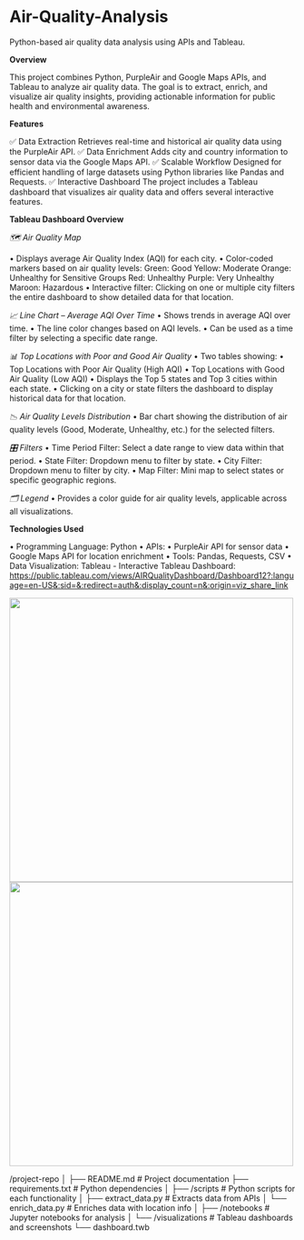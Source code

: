# Air-Quality-Analysis
Python-based air quality data analysis using APIs and Tableau.

**Overview**

This project combines Python, PurpleAir and Google Maps APIs, and Tableau to analyze air quality data. The goal is to extract, enrich, and visualize air quality insights, providing actionable information for public health and environmental awareness.

**Features**

✅ Data Extraction
Retrieves real-time and historical air quality data using the PurpleAir API.
✅ Data Enrichment
Adds city and country information to sensor data via the Google Maps API.
✅ Scalable Workflow
Designed for efficient handling of large datasets using Python libraries like Pandas and Requests.
✅ Interactive Dashboard
The project includes a Tableau dashboard that visualizes air quality data and offers several interactive features.

**Tableau Dashboard Overview**

*🗺️ Air Quality Map*

• Displays average Air Quality Index (AQI) for each city.
• Color-coded markers based on air quality levels:
Green: Good
Yellow: Moderate
Orange: Unhealthy for Sensitive Groups
Red: Unhealthy
Purple: Very Unhealthy
Maroon: Hazardous
• Interactive filter: Clicking on one or multiple city filters the entire dashboard to show detailed data for that location.

*📈 Line Chart – Average AQI Over Time*
• Shows trends in average AQI over time.
• The line color changes based on AQI levels.
• Can be used as a time filter by selecting a specific date range.

*📊 Top Locations with Poor and Good Air Quality*
• Two tables showing:
  • Top Locations with Poor Air Quality (High AQI)
  • Top Locations with Good Air Quality (Low AQI)
• Displays the Top 5 states and Top 3 cities within each state.
• Clicking on a city or state filters the dashboard to display historical data for that location.

*📉 Air Quality Levels Distribution*
• Bar chart showing the distribution of air quality levels (Good, Moderate, Unhealthy, etc.) for the selected filters.

*🎛️ Filters*
• Time Period Filter: Select a date range to view data within that period.
• State Filter: Dropdown menu to filter by state.
• City Filter: Dropdown menu to filter by city.
• Map Filter: Mini map to select states or specific geographic regions.

*🗂️ Legend*
• Provides a color guide for air quality levels, applicable across all visualizations.


**Technologies Used**

• Programming Language: Python
• APIs:
  • PurpleAir API for sensor data
  • Google Maps API for location enrichment
• Tools: Pandas, Requests, CSV
• Data Visualization: Tableau - Interactive Tableau Dashboard: https://public.tableau.com/views/AIRQualityDashboard/Dashboard12?:language=en-US&:sid=&:redirect=auth&:display_count=n&:origin=viz_share_link


<img src="https://github.com/user-attachments/assets/b33e7a59-84f2-4d12-b9d3-ad80a1b831f5" width="500px" />

<img src="https://github.com/user-attachments/assets/3ff244bc-e557-4904-828a-b5e07c041d22" width="500px" />



/project-repo
│
├── README.md           # Project documentation
├── requirements.txt    # Python dependencies
│
├── /scripts            # Python scripts for each functionality
│   ├── extract_data.py # Extracts data from APIs
│   └── enrich_data.py  # Enriches data with location info
│
├── /notebooks          # Jupyter notebooks for analysis
│
└── /visualizations     # Tableau dashboards and screenshots
    └── dashboard.twb
